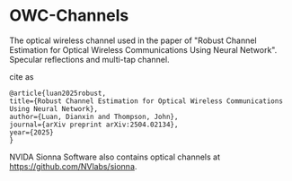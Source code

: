 # OWC-Channels
The optical wireless channel used in the paper of "Robust Channel Estimation for Optical Wireless Communications Using Neural Network". Specular reflections and multi-tap channel. 

cite as 

    @article{luan2025robust,
    title={Robust Channel Estimation for Optical Wireless Communications Using Neural Network},
    author={Luan, Dianxin and Thompson, John},
    journal={arXiv preprint arXiv:2504.02134},
    year={2025}
    }

NVIDA Sionna Software also contains optical channels at https://github.com/NVlabs/sionna. 
